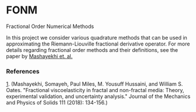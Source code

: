 # FONM

Fractional Order Numerical Methods

In this project we consider various quadrature methods that can be used in approximating the Riemann-Liouville fractional derivative operator.  For more details regarding fractional order methods and their definitions, see the paper by [Mashayekhi et. al.](1)

### References
[1](https://www.sciencedirect.com/science/article/pii/S0022509617304428). (Mashayekhi, Somayeh, Paul Miles, M. Yousuff Hussaini, and William S. Oates. "Fractional viscoelasticity in fractal and non-fractal media: Theory, experimental validation, and uncertainty analysis." Journal of the Mechanics and Physics of Solids 111 (2018): 134-156.)
